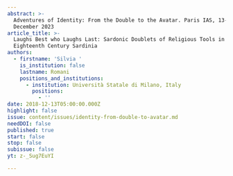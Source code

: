 ```yaml
---
abstract: >-
  Adventures of Identity: From the Double to the Avatar. Paris IAS, 13-14
  December 2023
article_title: >-
  Laughs Best who Laughs Last: Sardonic Doublets of Religious Tools in
  Eighteenth Century Sardinia
authors:
  - firstname: 'Silvia '
    is_institution: false
    lastname: Romani
    positions_and_institutions:
      - institution: Università Statale di Milano, Italy
        positions:
          - ''
date: 2018-12-13T05:00:00.000Z
highlight: false
issue: content/issues/identity-from-double-to-avatar.md
needDOI: false
published: true
start: false
stop: false
subissue: false
yt: z-_Sug7EuYI

---
```

<Youtube yt="z-_Sug7EuYI" caption="Laughs Best who Laughs Last: Sardonic Doublets of Religious Tools in Eighteenth Century Sardinia" start="false" stop="false"></Youtube>
